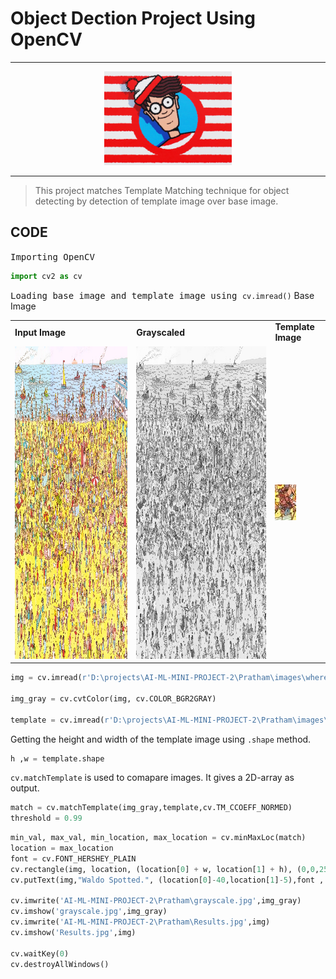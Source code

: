# Object Dection Project Using OpenCV 
***
<div align="center">
  <img alt="Where's Waldo!" src="images/wheres-waldo-logo.jpg" height="150 x    " />
</div>

***

> This project matches Template Matching technique for object detecting by detection of template image over base image.


## CODE 
<samp>Importing OpenCV</samp>
```python
import cv2 as cv
```
<samp>Loading base image and template image using `cv.imread()`</samp>
Base Image

<table>
<tr>
    <td>
        <b>Input Image</b>
    </td>
    <td>
        <b>Grayscaled</b>
    </td>
    <td>
        <b>Template Image</b>
    </td>
</tr>
<tr>
    <td>
    <img alt="Where's Waldo!" src="images/wheres_waldo.jpg" height="500 x    " />
    </td>
    <td>
    <img alt="Where's Waldo(Grayscaled)" src="images/grayscale.jpg" height="500 x    " />
    </td>
    <td>
    <img alt="Template Image" src="images/temp.jpg"/>
    </td>
</tr>
</table>

```python
img = cv.imread(r'D:\projects\AI-ML-MINI-PROJECT-2\Pratham\images\wheres_waldo.jpg')

img_gray = cv.cvtColor(img, cv.COLOR_BGR2GRAY)

template = cv.imread(r'D:\projects\AI-ML-MINI-PROJECT-2\Pratham\images\temp.jpg',0)
```

Getting the height and width of the template image using `.shape` method.
```python
h ,w = template.shape
```
`cv.matchTemplate` is used to comapare images. It gives a 2D-array as output. 
```python
match = cv.matchTemplate(img_gray,template,cv.TM_CCOEFF_NORMED)
threshold = 0.99
```

```py
min_val, max_val, min_location, max_location = cv.minMaxLoc(match)
location = max_location
font = cv.FONT_HERSHEY_PLAIN
cv.rectangle(img, location, (location[0] + w, location[1] + h), (0,0,255), 2)
cv.putText(img,"Waldo Spotted.", (location[0]-40,location[1]-5),font , 1, (0,0,0),2)

cv.imwrite('AI-ML-MINI-PROJECT-2\Pratham\grayscale.jpg',img_gray)
cv.imshow('grayscale.jpg',img_gray)
cv.imwrite('AI-ML-MINI-PROJECT-2\Pratham\Results.jpg',img)
cv.imshow('Results.jpg',img)

cv.waitKey(0)
cv.destroyAllWindows()

```


